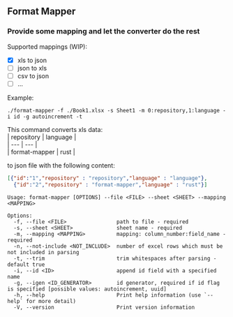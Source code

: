 ## Format Mapper
### Provide some mapping and let the converter do the rest

Supported mappings (WIP):
- [x] xls to json
- [ ] json to xls
- [ ] csv to json
- [ ] ...

Example:
```shell  
./format-mapper -f ./Book1.xlsx -s Sheet1 -m 0:repository,1:language -i id -g autoincrement -t
```  

This command converts xls data:  
| repository | language |  
| --- | --- |  
| format-mapper | rust |

to json file with the following content:
```json
[{"id":"1","repository" : "repository","language" : "language"},
  {"id":"2","repository" : "format-mapper","language" : "rust"}]
```


```text
Usage: format-mapper [OPTIONS] --file <FILE> --sheet <SHEET> --mapping <MAPPING>

Options:
  -f, --file <FILE>                path to file - required
  -s, --sheet <SHEET>              sheet name - required
  -m, --mapping <MAPPING>          mapping: column_number:field_name - required
  -n, --not-include <NOT_INCLUDE>  number of excel rows which must be not included in parsing
  -t, --trim                       trim whitespaces after parsing - default true
  -i, --id <ID>                    append id field with a specified name
  -g, --igen <ID_GENERATOR>        id generator, required if id flag is specified [possible values: autoincrement, uuid]
  -h, --help                       Print help information (use `--help` for more detail)
  -V, --version                    Print version information
```
